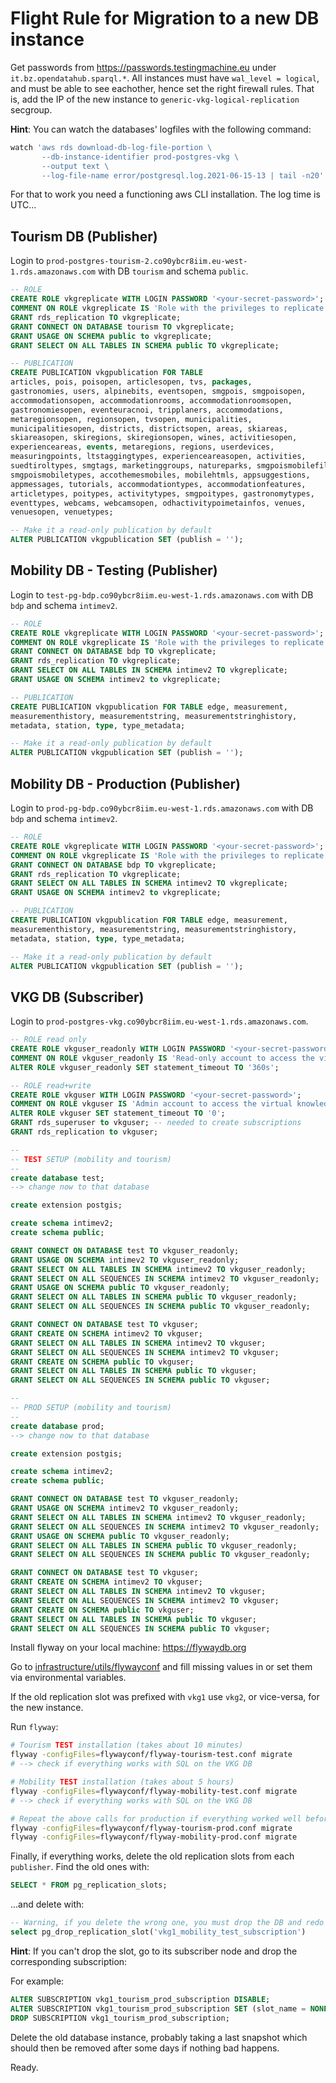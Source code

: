 # Flight Rule for Migration to a new DB instance

Get passwords from https://passwords.testingmachine.eu under
`it.bz.opendatahub.sparql.*`. All instances must have `wal_level = logical`, and
must be able to see eachother, hence set the right firewall rules. That is, add
the IP of the new instance to `generic-vkg-logical-replication` secgroup.

**Hint**: You can watch the databases' logfiles with the following command:
```sh
watch 'aws rds download-db-log-file-portion \
       --db-instance-identifier prod-postgres-vkg \
	   --output text \
	   --log-file-name error/postgresql.log.2021-06-15-13 | tail -n20'
```
For that to work you need a functioning aws CLI installation. The log time is UTC...

## Tourism DB (Publisher)
Login to `prod-postgres-tourism-2.co90ybcr8iim.eu-west-1.rds.amazonaws.com` with
DB `tourism` and schema `public`.

```sql
-- ROLE
CREATE ROLE vkgreplicate WITH LOGIN PASSWORD '<your-secret-password>';
COMMENT ON ROLE vkgreplicate IS 'Role with the privileges to replicate data for the VKG project';
GRANT rds_replication TO vkgreplicate;
GRANT CONNECT ON DATABASE tourism TO vkgreplicate;
GRANT USAGE ON SCHEMA public to vkgreplicate;
GRANT SELECT ON ALL TABLES IN SCHEMA public TO vkgreplicate;

-- PUBLICATION
CREATE PUBLICATION vkgpublication FOR TABLE
articles, pois, poisopen, articlesopen, tvs, packages,
gastronomies, users, alpinebits, eventsopen, smgpois, smgpoisopen,
accommodationsopen, accommodationrooms, accommodationroomsopen,
gastronomiesopen, eventeuracnoi, tripplaners, accommodations,
metaregionsopen, regionsopen, tvsopen, municipalities,
municipalitiesopen, districts, districtsopen, areas, skiareas,
skiareasopen, skiregions, skiregionsopen, wines, activitiesopen,
experienceareas, events, metaregions, regions, userdevices,
measuringpoints, ltstaggingtypes, experienceareasopen, activities,
suedtiroltypes, smgtags, marketinggroups, natureparks, smgpoismobilefilters,
smgpoismobiletypes, accothemesmobiles, mobilehtmls, appsuggestions,
appmessages, tutorials, accommodationtypes, accommodationfeatures,
articletypes, poitypes, activitytypes, smgpoitypes, gastronomytypes,
eventtypes, webcams, webcamsopen, odhactivitypoimetainfos, venues,
venuesopen, venuetypes;

-- Make it a read-only publication by default
ALTER PUBLICATION vkgpublication SET (publish = '');
```

## Mobility DB - Testing (Publisher)
Login to `test-pg-bdp.co90ybcr8iim.eu-west-1.rds.amazonaws.com` with DB `bdp`
and schema `intimev2`.

```sql
-- ROLE
CREATE ROLE vkgreplicate WITH LOGIN PASSWORD '<your-secret-password>';
COMMENT ON ROLE vkgreplicate IS 'Role with the privileges to replicate data for the VKG project';
GRANT CONNECT ON DATABASE bdp TO vkgreplicate;
GRANT rds_replication TO vkgreplicate;
GRANT SELECT ON ALL TABLES IN SCHEMA intimev2 TO vkgreplicate;
GRANT USAGE ON SCHEMA intimev2 to vkgreplicate;

-- PUBLICATION
CREATE PUBLICATION vkgpublication FOR TABLE edge, measurement,
measurementhistory, measurementstring, measurementstringhistory,
metadata, station, type, type_metadata;

-- Make it a read-only publication by default
ALTER PUBLICATION vkgpublication SET (publish = '');
```

## Mobility DB - Production (Publisher)
Login to `prod-pg-bdp.co90ybcr8iim.eu-west-1.rds.amazonaws.com` with DB `bdp`
and schema `intimev2`.

```sql
-- ROLE
CREATE ROLE vkgreplicate WITH LOGIN PASSWORD '<your-secret-password>';
COMMENT ON ROLE vkgreplicate IS 'Role with the privileges to replicate data for the VKG project';
GRANT CONNECT ON DATABASE bdp TO vkgreplicate;
GRANT rds_replication TO vkgreplicate;
GRANT SELECT ON ALL TABLES IN SCHEMA intimev2 TO vkgreplicate;
GRANT USAGE ON SCHEMA intimev2 to vkgreplicate;

-- PUBLICATION
CREATE PUBLICATION vkgpublication FOR TABLE edge, measurement,
measurementhistory, measurementstring, measurementstringhistory,
metadata, station, type, type_metadata;

-- Make it a read-only publication by default
ALTER PUBLICATION vkgpublication SET (publish = '');
```

## VKG DB (Subscriber)
Login to `prod-postgres-vkg.co90ybcr8iim.eu-west-1.rds.amazonaws.com`.

```sql
-- ROLE read only
CREATE ROLE vkguser_readonly WITH LOGIN PASSWORD '<your-secret-password>';
COMMENT ON ROLE vkguser_readonly IS 'Read-only account to access the virtual knowledge graph';
ALTER ROLE vkguser_readonly SET statement_timeout TO '360s';

-- ROLE read+write
CREATE ROLE vkguser WITH LOGIN PASSWORD '<your-secret-password>';
COMMENT ON ROLE vkguser IS 'Admin account to access the virtual knowledge graph';
ALTER ROLE vkguser SET statement_timeout TO '0';
GRANT rds_superuser to vkguser; -- needed to create subscriptions
GRANT rds_replication to vkguser;

--
-- TEST SETUP (mobility and tourism)
--
create database test;
--> change now to that database

create extension postgis;

create schema intimev2;
create schema public;

GRANT CONNECT ON DATABASE test TO vkguser_readonly;
GRANT USAGE ON SCHEMA intimev2 TO vkguser_readonly;
GRANT SELECT ON ALL TABLES IN SCHEMA intimev2 TO vkguser_readonly;
GRANT SELECT ON ALL SEQUENCES IN SCHEMA intimev2 TO vkguser_readonly;
GRANT USAGE ON SCHEMA public TO vkguser_readonly;
GRANT SELECT ON ALL TABLES IN SCHEMA public TO vkguser_readonly;
GRANT SELECT ON ALL SEQUENCES IN SCHEMA public TO vkguser_readonly;

GRANT CONNECT ON DATABASE test TO vkguser;
GRANT CREATE ON SCHEMA intimev2 TO vkguser;
GRANT SELECT ON ALL TABLES IN SCHEMA intimev2 TO vkguser;
GRANT SELECT ON ALL SEQUENCES IN SCHEMA intimev2 TO vkguser;
GRANT CREATE ON SCHEMA public TO vkguser;
GRANT SELECT ON ALL TABLES IN SCHEMA public TO vkguser;
GRANT SELECT ON ALL SEQUENCES IN SCHEMA public TO vkguser;

--
-- PROD SETUP (mobility and tourism)
--
create database prod;
--> change now to that database

create extension postgis;

create schema intimev2;
create schema public;

GRANT CONNECT ON DATABASE test TO vkguser_readonly;
GRANT USAGE ON SCHEMA intimev2 TO vkguser_readonly;
GRANT SELECT ON ALL TABLES IN SCHEMA intimev2 TO vkguser_readonly;
GRANT SELECT ON ALL SEQUENCES IN SCHEMA intimev2 TO vkguser_readonly;
GRANT USAGE ON SCHEMA public TO vkguser_readonly;
GRANT SELECT ON ALL TABLES IN SCHEMA public TO vkguser_readonly;
GRANT SELECT ON ALL SEQUENCES IN SCHEMA public TO vkguser_readonly;

GRANT CONNECT ON DATABASE test TO vkguser;
GRANT CREATE ON SCHEMA intimev2 TO vkguser;
GRANT SELECT ON ALL TABLES IN SCHEMA intimev2 TO vkguser;
GRANT SELECT ON ALL SEQUENCES IN SCHEMA intimev2 TO vkguser;
GRANT CREATE ON SCHEMA public TO vkguser;
GRANT SELECT ON ALL TABLES IN SCHEMA public TO vkguser;
GRANT SELECT ON ALL SEQUENCES IN SCHEMA public TO vkguser;
```

Install flyway on your local machine: https://flywaydb.org

Go to [infrastructure/utils/flywayconf](/infrastructure/utils/flywayconf) and
fill missing values in or set them via environmental variables.

If the old replication slot was prefixed with `vkg1` use `vkg2`, or vice-versa,
for the new instance.

Run `flyway`:
```sh
# Tourism TEST installation (takes about 10 minutes)
flyway -configFiles=flywayconf/flyway-tourism-test.conf migrate
# --> check if everything works with SQL on the VKG DB

# Mobility TEST installation (takes about 5 hours)
flyway -configFiles=flywayconf/flyway-mobility-test.conf migrate
# --> check if everything works with SQL on the VKG DB

# Repeat the above calls for production if everything worked well before
flyway -configFiles=flywayconf/flyway-tourism-prod.conf migrate
flyway -configFiles=flywayconf/flyway-mobility-prod.conf migrate
```

Finally, if everything works, delete the old replication slots from each
`publisher`. Find the old ones with:

```sql
SELECT * FROM pg_replication_slots;
```
...and delete with:
```sql
-- Warning, if you delete the wrong one, you must drop the DB and redo all steps!!!
select pg_drop_replication_slot('vkg1_mobility_test_subscription')
```

**Hint**: If you can't drop the slot, go to its subscriber node and drop the
corresponding subscription:

For example:
```sql
ALTER SUBSCRIPTION vkg1_tourism_prod_subscription DISABLE;
ALTER SUBSCRIPTION vkg1_tourism_prod_subscription SET (slot_name = NONE);
DROP SUBSCRIPTION vkg1_tourism_prod_subscription;
```

Delete the old database instance, probably taking a last snapshot which should
then be removed after some days if nothing bad happens.

Ready.
